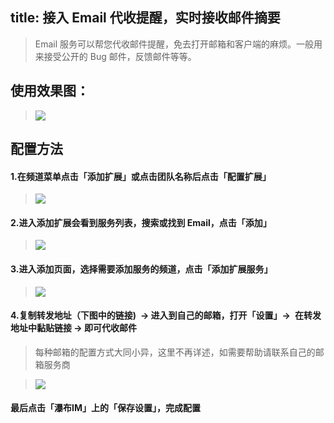 title: 接入 Email 代收提醒，实时接收邮件摘要
---
> Email 服务可以帮您代收邮件提醒，免去打开邮箱和客户端的麻烦。一般用来接受公开的 Bug 邮件，反馈邮件等等。

## 使用效果图：

> ![](https://pubu.zendesk.com/hc/zh-cn/article_attachments/202315456/_____2015-12-24_4.05.57_PM.png)

## 配置方法

#### 1.在频道菜单点击「添加扩展」或点击团队名称后点击「配置扩展」

> ![](https://pubu.zendesk.com/hc/zh-cn/article_attachments/202223156/-------5.png)

#### 2.进入添加扩展会看到服务列表，搜索或找到 Email，点击「添加」

> ![](https://pubu.zendesk.com/hc/zh-cn/article_attachments/202393073/-----2015-12-04-3-36-40-PM.png)

#### 3.进入添加页面，选择需要添加服务的频道，点击「添加扩展服务」

> ![](https://pubu.zendesk.com/hc/zh-cn/article_attachments/202393063/-----2015-10-23-5-16-55-PM.png)

#### 4.复制转发地址（下图中的链接) -> 进入到自己的邮箱，打开「设置」-> 在转发地址中黏贴链接 -> 即可代收邮件

> 每种邮箱的配置方式大同小异，这里不再详述，如需要帮助请联系自己的邮箱服务商

> ![](https://pubu.zendesk.com/hc/zh-cn/article_attachments/202315526/_____2015-12-24_4.21.13_PM.png)

#### 最后点击「瀑布IM」上的「保存设置」，完成配置
